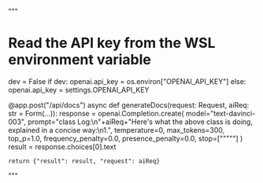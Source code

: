 """

# Read the API key from the WSL environment variable
dev = False
if dev:
    openai.api_key = os.environ["OPENAI_API_KEY"]
else:
    openai.api_key = settings.OPENAI_API_KEY
    
@app.post("/api/docs")
async def generateDocs(request: Request, aiReq: str = Form(...)):
    response = openai.Completion.create(
        model="text-davinci-003",
        prompt="class Log:\n"+aiReq+"Here's what the above class is doing, explained in a concise way:\n1.",
        temperature=0,
        max_tokens=300,
        top_p=1.0,
        frequency_penalty=0.0,
        presence_penalty=0.0,
        stop=["\"\"\""]
    )
    result = response.choices[0].text
    
    return {"result": result, "request": aiReq}
"""